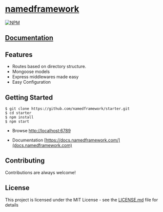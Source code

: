 # [namedframework](https://www.namedframework.com)

[![NPM](https://nodei.co/npm/namedframework.png?downloads=true&downloadRank=true&stars=true)](https://nodei.co/npm/namedframework/)

## **[Documentation](http://docs.namedframework.com/)**

## Features

* Routes based on directory structure.
* Mongoose models
* Express middlewares made easy
* Easy Configuration

## Getting Started
```
$ git clone https://github.com/namedframework/starter.git
$ cd starter
$ npm install
$ npm start
```


* Browse [http://localhost:6789](http://localhost:6789)

* Documentation [https://docs.namedframework.com/](docs.namedframework.com)


## Contributing
Contributions are always welcome!

## License

This project is licensed under the MIT License - see the [LICENSE.md](LICENSE.md) file for details
